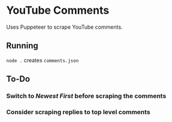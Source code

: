 # YouTube Comments

Uses Puppeteer to scrape YouTube comments.

## Running

`node .` creates `comments.json`

## To-Do

### Switch to *Newest First* before scraping the comments

### Consider scraping replies to top level comments
